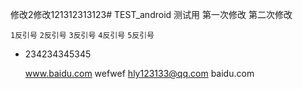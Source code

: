 修改2修改121312313123# TEST_android
测试用
第一次修改
第二次修改

` 1反引号 `
`` 2反引号 ``
``` 3反引号 ```
```` 4反引号 ````
````` 5反引号 `````
+ 234234345345

  www.baidu.com
  wefwef
hly123133@qq.com
baidu.com
